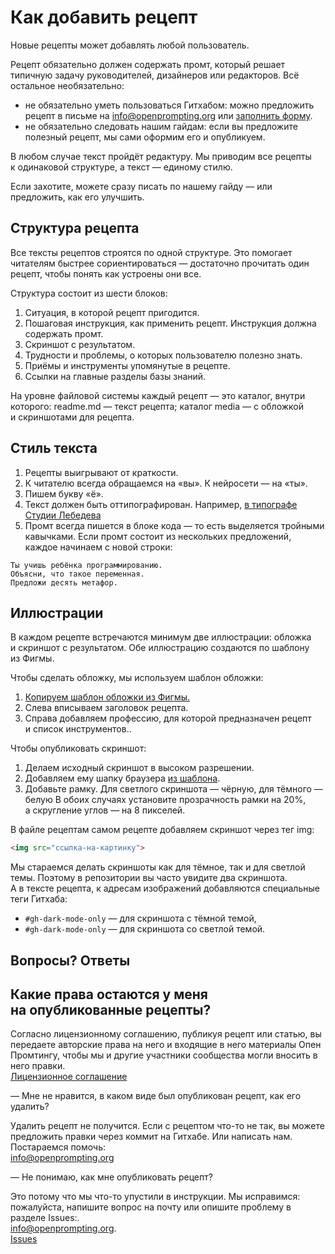 # Как добавить рецепт

Новые рецепты может добавлять любой пользователь.

Рецепт обязательно должен содержать промт, который решает типичную задачу руководителей, дизайнеров или редакторов. Всё остальное необязательно:
* не&nbsp;обязательно уметь пользоваться Гитхабом: можно предложить рецепт в&nbsp;письме на&nbsp;info@openprompting.org или [заполнить форму](https://github.com/Open-Prompting/Knowledge-Base/issues/new?assignees=octocat&labels=%D0%9D%D0%BE%D0%B2%D1%8B%D0%B9+%D1%80%D0%B5%D1%86%D0%B5%D0%BF%D1%82&projects=&template=form-recipe.yml&title=%5B%D0%9D%D0%BE%D0%B2%D1%8B%D0%B9+%D1%80%D0%B5%D1%86%D0%B5%D0%BF%D1%82%5D%3A). 
* не&nbsp;обязательно следовать нашим гайдам: если вы&nbsp;предложите полезный рецепт, мы&nbsp;сами оформим его и&nbsp;опубликуем. 

В&nbsp;любом случае текст пройдёт редактуру. Мы&nbsp;приводим все рецепты к&nbsp;одинаковой структуре, а&nbsp;текст&nbsp;&mdash; единому стилю.

Если захотите, можете сразу писать по&nbsp;нашему гайду&nbsp;&mdash; или предложить, как его улучшить. 

## Структура рецепта
Все тексты рецептов строятся по&nbsp;одной структуре. Это помогает читателям быстрее сориентироваться&nbsp;&mdash; достаточно прочитать один рецепт, чтобы понять как устроены они все.

Структура состоит из&nbsp;шести блоков:
1. Ситуация, в&nbsp;которой рецепт пригодится.
2. Пошаговая инструкция, как применить рецепт. Инструкция должна содержать промт.
3. Скриншот с&nbsp;результатом.
4. Трудности и&nbsp;проблемы, о&nbsp;которых пользователю полезно знать.
5. Приёмы и&nbsp;инструменты упомянутые в&nbsp;рецепте.
6. Ссылки на&nbsp;главные разделы базы знаний.


На&nbsp;уровне файловой системы каждый рецепт&nbsp;&mdash; это каталог, внутри которого:
readme.md&nbsp;&mdash; текст рецепта;
каталог media&nbsp;&mdash; с&nbsp;обложкой и&nbsp;скриншотами для рецепта.


## Стиль текста
1. Рецепты выигрывают от&nbsp;краткости.
2. К&nbsp;читателю всегда обращаемся на&nbsp;&laquo;вы&raquo;. К&nbsp;нейросети&nbsp;&mdash; на&nbsp;&laquo;ты&raquo;.
3. Пишем букву &laquo;ё&raquo;.
4. Текст должен быть оттипографирован. Например, [в типографе Студии Лебедева](https://www.artlebedev.ru/typograf)
5. Промт всегда пишется в&nbsp;блоке кода&nbsp;&mdash; то&nbsp;есть выделяется тройными кавычками. Если промт состоит из&nbsp;нескольких предложений, каждое начинаем с&nbsp;новой строки:

```
Ты учишь ребёнка программированию.
Объясни, что такое переменная.
Предложи десять метафор.
```

## Иллюстрации
В&nbsp;каждом рецепте встречаются минимум две иллюстрации: обложка и&nbsp;скриншот с&nbsp;результатом. Обе иллюстрацию создаются по&nbsp;шаблону из&nbsp;Фигмы.

Чтобы сделать обложку, мы&nbsp;используем шаблон обложки:
1. [Копируем шаблон обложки из Фигмы.](https://www.figma.com/file/6FXSZpXDODh9s07c4ZahGJ/Untitled?type=design&node-id=1-216&t=zMI7fUySaUVjYDDQ-0)
2. Слева вписываем заголовок рецепта.
3. Справа добавляем профессию, для которой предназначен рецепт и&nbsp;список инструментов..

Чтобы опубликовать скриншот:
1. Делаем исходный скриншот в&nbsp;высоком разрешении.
2. Добавляем ему шапку браузера [из&nbsp;шаблона](https://www.figma.com/file/6FXSZpXDODh9s07c4ZahGJ/Untitled?type=design&node-id=1-332&t=zMI7fUySaUVjYDDQ-0).
3. Добавьте рамку. Для светлого скриншота&nbsp;&mdash; чёрную, для тёмного&nbsp;&mdash; белую&nbsp;В обоих случаях установите прозрачность рамки на&nbsp;20%, а&nbsp;скругление углов&nbsp;&mdash; на&nbsp;8 пикселей.

В&nbsp;файле рецептам самом рецепте добавляем скриншот через тег img:
```html
<img src="ссылка-на-картинку">
```

Мы&nbsp;стараемся делать скриншоты как для тёмное, так и&nbsp;для светлой темы. Поэтому в&nbsp;репозитории вы&nbsp;часто увидите два скриншота. А&nbsp;в&nbsp;тексте рецепта, к&nbsp;адресам изображений добавляются специальные теги Гитхаба:
* `#gh-dark-mode-only` &mdash; для скриншота с&nbsp;тёмной темой,
* `#gh-dark-mode-only` &mdash; для скриншота со&nbsp;светлой темой.


## Вопросы? Ответы

## Какие права остаются у меня на опубликованные рецепты?
Согласно лицензионному соглашению, публикуя рецепт или статью, вы передаете авторские права на него и входящие в него материалы Опен Промтингу, чтобы мы и другие участники сообщества могли вносить в него правки.<br>[Лицензионное соглашение](https://github.com/Open-Prompting/Knowledge-Base/blob/main/licence.md)

— Мне не нравится, в каком виде был опубликован рецепт, как его удалить?

Удалить рецепт не получится. Если с рецептом что-то не так, вы можете предложить правки через коммит на Гитхабе. Или написать нам. Постараемся помочь:<br>[info@openprompting.org](mailto:info@openprompting.org)

— Не понимаю, как мне опубликовать рецепт?

Это потому что мы что-то упустили в инструкции. Мы исправимся: пожалуйста, напишите вопрос на почту или опишите проблему в разделе Issues:.<br>[info@openprompting.org](mailto:info@openprompting.org).<br>[Issues](https://github.com/Open-Prompting/Open-Prompting/issues)
